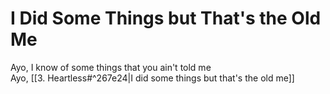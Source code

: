 # I Did Some Things but That's the Old Me

Ayo, I know of some things that you ain't told me  
Ayo, [[3.  Heartless#^267e24|I did some things but that's the old me]]
